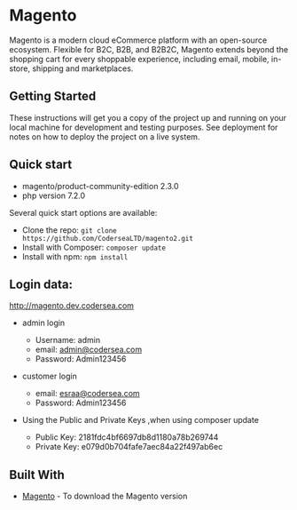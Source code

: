 # Magento

Magento is a modern cloud eCommerce platform with an open-source ecosystem.
Flexible for B2C, B2B, and B2B2C, Magento extends beyond the shopping cart for every shoppable experience,
including email, mobile, in-store, shipping and marketplaces.

## Getting Started

These instructions will get you a copy of the project up and running on your local machine for development and testing purposes. See deployment for notes on how to deploy the project on a live system.

## Quick start
- magento/product-community-edition 2.3.0
- php version 7.2.0

Several quick start options are available:

- Clone the repo: `git clone https://github.com/CoderseaLTD/magento2.git`
- Install with Composer: `composer update`
- Install with npm: `npm install`

## Login data:
http://magento.dev.codersea.com
- admin login
    - Username: admin
    - email: admin@codersea.com
    - Password: Admin123456

- customer login
     - email: esraa@codersea.com
     - Password: Admin123456

- Using the Public and Private Keys ,when using composer update
    - Public Key: 2181fdc4bf6697db8d1180a78b269744 
    - Private Key: e079d0b704fafe7aec84a22f497ab6ec
    

## Built With

* [Magento](https://magento.com/tech-resources/download) - To download the Magento version
